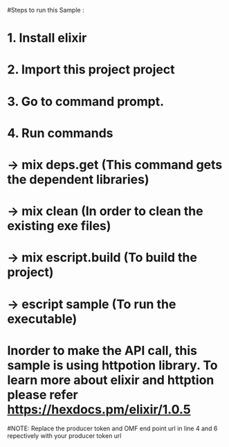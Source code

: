#Steps to run this Sample :
#       1. Install elixir 
#       2. Import this project project
#       3. Go to command prompt.
#       4. Run commands 
#           -> mix deps.get             (This command gets the dependent libraries)
#           -> mix clean                (In order to clean the existing exe files)
#           -> mix escript.build        (To build the project)
#           -> escript sample           (To run the executable)

# Inorder to make the API call, this sample is using httpotion library. To learn more about elixir and httption please refer https://hexdocs.pm/elixir/1.0.5
#NOTE: Replace the producer token and OMF end point url  in line 4 and 6 repectively with your producer token url
